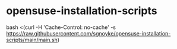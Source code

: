 # opensuse-installation-scripts

bash <(curl -H 'Cache-Control: no-cache' -s https://raw.githubusercontent.com/sgnoyke/opensuse-installation-scripts/main/main.sh)